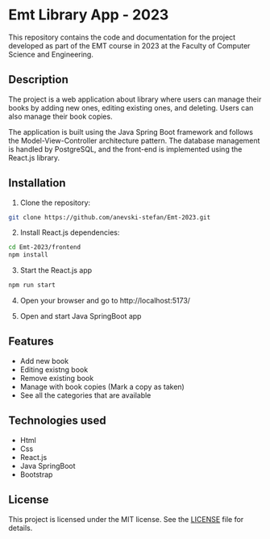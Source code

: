 
# Emt Library App - 2023

This repository contains the code and documentation for the project developed as part of the EMT course in 2023 at the Faculty of Computer Science and Engineering.






## Description

The project is a web application about library where users can manage their books by adding new ones, editing existing ones, and deleting. Users can also manage their book copies.

The application is built using the Java Spring Boot framework and follows the Model-View-Controller architecture pattern. The database management is handled by PostgreSQL, and the front-end is implemented using the React.js library.
## Installation

1. Clone the repository:

```bash
git clone https://github.com/anevski-stefan/Emt-2023.git
```

2. Install React.js dependencies:

```bash
cd Emt-2023/frontend
npm install
```

3. Start the React.js app

```bash
npm run start
```

4. Open your browser and go to http://localhost:5173/

5. Open and start Java SpringBoot app

## Features

- Add new book
- Editing existng book
- Remove existing book
- Manage with book copies (Mark a copy as taken)
- See all the categories that are available
## Technologies used

- Html
- Css
- React.js
- Java SpringBoot
- Bootstrap
## License

This project is licensed under the MIT license. See the [LICENSE](./LICENSE) file for details.
